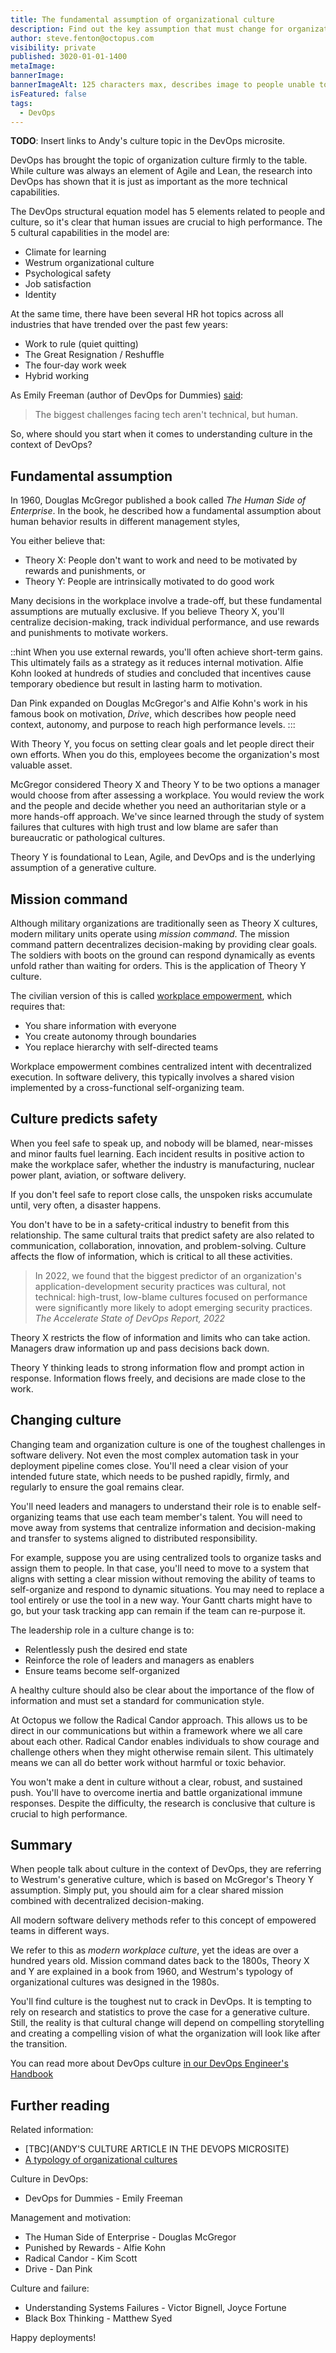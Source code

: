 ```yaml
---
title: The fundamental assumption of organizational culture
description: Find out the key assumption that must change for organizations to adopt modern cultures.
author: steve.fenton@octopus.com
visibility: private
published: 3020-01-01-1400
metaImage: 
bannerImage: 
bannerImageAlt: 125 characters max, describes image to people unable to see it.
isFeatured: false
tags: 
  - DevOps
---
```


**TODO**: Insert links to Andy's culture topic in the DevOps microsite.

DevOps has brought the topic of organization culture firmly to the table. While culture was always an element of Agile and Lean, the research into DevOps has shown that it is just as important as the more technical capabilities.

The DevOps structural equation model has 5 elements related to people and culture, so it's clear that human issues are crucial to high performance. The 5 cultural capabilities in the model are:

- Climate for learning
- Westrum organizational culture
- Psychological safety
- Job satisfaction
- Identity

At the same time, there have been several HR hot topics across all industries that have trended over the past few years:

- Work to rule (quiet quitting)
- The Great Resignation / Reshuffle
- The four-day work week
- Hybrid working

As Emily Freeman (author of DevOps for Dummies) [said](https://emilyfreeman.io/#:~:text=I%20believe%20the%20biggest%20challenges%20facing%20tech%20aren%E2%80%99t%20technical%2C%20but%20human.):

> The biggest challenges facing tech aren't technical, but human.

So, where should you start when it comes to understanding culture in the context of DevOps?

## Fundamental assumption

In 1960, Douglas McGregor published a book called *The Human Side of Enterprise*. In the book, he described how a fundamental assumption about human behavior results in different management styles,

You either believe that:

- Theory X: People don't want to work and need to be motivated by rewards and punishments, or
- Theory Y: People are intrinsically motivated to do good work

Many decisions in the workplace involve a trade-off, but these fundamental assumptions are mutually exclusive. If you believe Theory X, you'll centralize decision-making, track individual performance, and use rewards and punishments to motivate workers.

::hint
When you use external rewards, you'll often achieve short-term gains. This ultimately fails as a strategy as it reduces internal motivation. Alfie Kohn looked at hundreds of studies and concluded that incentives cause temporary obedience but result in lasting harm to motivation.

Dan Pink expanded on Douglas McGregor's and Alfie Kohn's work in his famous book on motivation, *Drive*, which describes how people need context, autonomy, and purpose to reach high performance levels.
:::

With Theory Y, you focus on setting clear goals and let people direct their own efforts. When you do this, employees become the organization's most valuable asset.

McGregor considered Theory X and Theory Y to be two options a manager would choose from after assessing a workplace. You would review the work and the people and decide whether you need an authoritarian style or a more hands-off approach. We've since learned through the study of system failures that cultures with high trust and low blame are safer than bureaucratic or pathological cultures.

Theory Y is foundational to Lean, Agile, and DevOps and is the underlying assumption of a generative culture.

## Mission command

Although military organizations are traditionally seen as Theory X cultures, modern military units operate using *mission command*. The mission command pattern decentralizes decision-making by providing clear goals. The soldiers with boots on the ground can respond dynamically as events unfold rather than waiting for orders. This is the application of Theory Y culture.

The civilian version of this is called [workplace empowerment](https://en.wikipedia.org/wiki/Empowerment#In_workplace_management), which requires that:

- You share information with everyone
- You create autonomy through boundaries
- You replace hierarchy with self-directed teams

Workplace empowerment combines centralized intent with decentralized execution. In software delivery, this typically involves a shared vision implemented by a cross-functional self-organizing team.

## Culture predicts safety

When you feel safe to speak up, and nobody will be blamed, near-misses and minor faults fuel learning. Each incident results in positive action to make the workplace safer, whether the industry is manufacturing, nuclear power plant, aviation, or software delivery.

If you don't feel safe to report close calls, the unspoken risks accumulate until, very often, a disaster happens.

You don't have to be in a safety-critical industry to benefit from this relationship. The same cultural traits that predict safety are also related to communication, collaboration, innovation, and problem-solving. Culture affects the flow of information, which is critical to all these activities.

> In 2022, we found that the biggest predictor of an organization's application-development security practices was cultural, not technical: high-trust, low-blame cultures focused on performance were significantly more likely to adopt emerging security practices. <cite>The Accelerate State of DevOps Report, 2022</cite>

Theory X restricts the flow of information and limits who can take action. Managers draw information up and pass decisions back down.

Theory Y thinking leads to strong information flow and prompt action in response. Information flows freely, and decisions are made close to the work.

## Changing culture

Changing team and organization culture is one of the toughest challenges in software delivery. Not even the most complex automation task in your deployment pipeline comes close. You'll need a clear vision of your intended future state, which needs to be pushed rapidly, firmly, and regularly to ensure the goal remains clear.

You'll need leaders and managers to understand their role is to enable self-organizing teams that use each team member's talent. You will need to move away from systems that centralize information and decision-making and transfer to systems aligned to distributed responsibility.

For example, suppose you are using centralized tools to organize tasks and assign them to people. In that case, you'll need to move to a system that aligns with setting a clear mission without removing the ability of teams to self-organize and respond to dynamic situations. You may need to replace a tool entirely or use the tool in a new way. Your Gantt charts might have to go, but your task tracking app can remain if the team can re-purpose it.

The leadership role in a culture change is to:

- Relentlessly push the desired end state
- Reinforce the role of leaders and managers as enablers
- Ensure teams become self-organized

A healthy culture should also be clear about the importance of the flow of information and must set a standard for communication style.

At Octopus we follow the Radical Candor approach. This allows us to be direct in our communications but within a framework where we all care about each other. Radical Candor enables individuals to show courage and challenge others when they might otherwise remain silent. This ultimately means we can all do better work without harmful or toxic behavior.

You won't make a dent in culture without a clear, robust, and sustained push. You'll have to overcome inertia and battle organizational immune responses. Despite the difficulty, the research is conclusive that culture is crucial to high performance.

## Summary

When people talk about culture in the context of DevOps, they are referring to Westrum's generative culture, which is based on McGregor's Theory Y assumption. Simply put, you should aim for a clear shared mission combined with decentralized decision-making.

All modern software delivery methods refer to this concept of empowered teams in different ways.

We refer to this as *modern workplace culture*, yet the ideas are over a hundred years old. Mission command dates back to the 1800s, Theory X and Y are explained in a book from 1960, and Westrum's typology of organizational cultures was designed in the 1980s.

You'll find culture is the toughest nut to crack in DevOps. It is tempting to rely on research and statistics to prove the case for a generative culture. Still, the reality is that cultural change will depend on compelling storytelling and creating a compelling vision of what the organization will look like after the transition.

You can read more about DevOps culture [in our DevOps Engineer's Handbook](https://octopus.com/devops/)

## Further reading

Related information:

- [TBC](ANDY'S CULTURE ARTICLE IN THE DEVOPS MICROSITE)
- [A typology of organizational cultures](https://qualitysafety.bmj.com/content/13/suppl_2/ii22)

Culture in DevOps:

- DevOps for Dummies - Emily Freeman

Management and motivation:

- The Human Side of Enterprise - Douglas McGregor
- Punished by Rewards - Alfie Kohn
- Radical Candor - Kim Scott
- Drive - Dan Pink

Culture and failure:

- Understanding Systems Failures - Victor Bignell, Joyce Fortune
- Black Box Thinking - Matthew Syed

Happy deployments!
